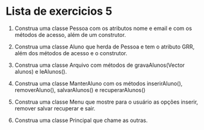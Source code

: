 # Lista de exercicios 5

1) Construa uma classe Pessoa com os atributos nome e email e com os métodos
de acesso, além de um construtor.

2) Construa uma classe Aluno que herda de Pessoa e tem o atributo GRR, além
dos métodos de acesso e o construtor.

3) Construa uma classe Arquivo com métodos de gravaAlunos(Vector alunos) e leAlunos().

4) Construa uma classe ManterAluno com os métodos inserirAluno(), removerAluno(),
salvarAlunos() e recuperarAlunos()

5) Construa uma classe Menu que mostre para o usuário as opções inserir, remover
salvar recuperar e sair.

6) Construa uma classe Principal que chame as outras.
